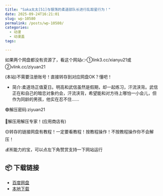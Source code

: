 ```yaml
---
title: "Saka太太[51]与银荡的柔道部队长进行乱取星行为！"
date: 2025-09-24T16:21:01
slug: wp-10580
permalink: /posts/wp-10580/
categories:
  - 动漫
  - 动漫盖
tags:

---
```


如果两个网盘都没有资源了，看这个网站👉①link3.cc/xianyu21或②vlink.cc/ziyuan21

(本站)不需要注册账号！直接转存到对应网盘OK？懂吧！

*   简介:柔道场正值夏日。明高和武信虽然是假期，却一起练习，汗流浃背。武信正在和自己的暗恋对象约会，汗流浃背，希望能和对方待上哪怕一小会儿，但作为同龄的男孩，他实在忍不住……

🟢解压密码:ziyuan21

🔵解压用解压专家！(应用商店有)

🟡转存的链接网盘有教程！一定要看教程！按教程操作！不按教程操作你不会解压！

💰🈶能力的宝，可以点左下角赞赏支持一下网站运行

## 📦 下载链接
- [百度网盘](https://blziyuan21.com/pay-download/10580?key=4dd06d401b&down_id=0)
- [本地下载](https://blziyuan21.com/pay-download/10580?key=4dd06d401b&down_id=1)

